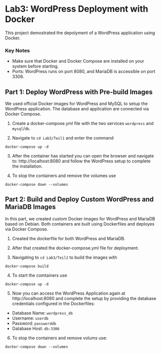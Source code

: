 # Lab3: WordPress Deployment with Docker 

This project demostrated the depolyment of a WordPress application using Docker. 

### Key Notes

- Make sure that Docker and Docker Compose are installed on your system before starting. 
- Ports: WordPress runs on port 8080, and MariaDB is accessible on port 3306.

## Part 1: Deploy WordPress with Pre-build Images

We used official Docker images for WordPress and MySQL to setup the WordPress application. The database and application are connected via Docker Compose.

1. Create a docker-compose.yml file with the two services `wordpress` and `mysql`/`db`.

2. Navigate to `cd Lab3/Teil1` and enter the command 
```
docker-compose up -d
```

3. After the container has started you can open the browser and navigate to: http://localhost:8080 and follow the WordPress setup to complete the installation. 

4. To stop the containers and remove the volumes use 
```
docker-compose down --volumes
```

## Part 2: Build and Deploy Custom WordPress and MariaDB Images

In this part, we created custom Docker images for WordPress and MariaDB based on Debian. Both containers are built using Dockerfiles and deployes via Docker Compose. 

1. Created the dockerfile for both WordPress and MariaDB. 

2. After that created the docker-compose.yml file for deployment. 

3. Navigating to `cd Lab3/Teil2` to build the images with
```
docker-compose build
```

4. To start the comtainers use 
```
docker-compose up -d
```

5. Now you can access the WordPress Application again at http://localhost:8080 and complete the setup by providing the database credentials configured in the Dockerfiles:

- Database Name: `wordpress_db`
- Username: `userdb`
- Password: `passworddb`
- Database Host: `db:3306` 

6. To stop the containers and remove volums use: 
```
docker-compose down --volumes
```
